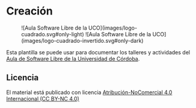 # Creación

<figure markdown>
  ![Aula Software Libre de la UCO](images/logo-cuadrado.svg#only-light)
  ![Aula Software Libre de la UCO](images/logo-cuadrado-invertido.svg#only-dark)
</figure>

Esta plantilla se puede usar para documentar los talleres y actividades del [Aula de Software Libre de la
Universidad de Córdoba](https://www.uco.es/aulasoftwarelibre).

## Licencia

El material está publicado con licencia [Atribución-NoComercial 4.0 Internacional (CC BY-NC 4.0)](https://creativecommons.org/licenses/by-nc/4.0/deed.es)
